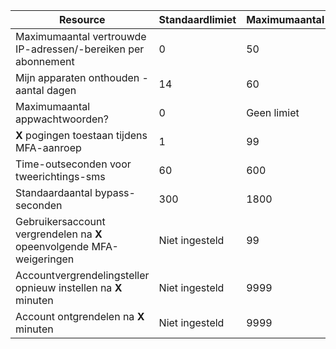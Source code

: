 | Resource | Standaardlimiet | Maximumaantal |
| --- | --- | --- |
| Maximumaantal vertrouwde IP-adressen/-bereiken</a> per abonnement |0 |50 |
| Mijn apparaten onthouden - aantal dagen |14 |60 |
| Maximumaantal appwachtwoorden? |0 |Geen limiet |
| **X** pogingen toestaan tijdens MFA-aanroep |1 |99 |
| Time-outseconden voor tweerichtings-sms |60 |600 |
| Standaardaantal bypass-seconden |300 |1800 |
| Gebruikersaccount vergrendelen na **X** opeenvolgende MFA-weigeringen |Niet ingesteld |99 |
| Accountvergrendelingsteller opnieuw instellen na **X** minuten |Niet ingesteld |9999 |
| Account ontgrendelen na **X** minuten |Niet ingesteld |9999 |


<!--HONumber=Feb17_HO1-->


